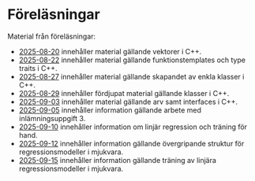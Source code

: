 # Föreläsningar

Material från föreläsningar:
* [2025-08-20](./2025-08-20/README.md) innehåller material gällande vektorer i C++.
* [2025-08-22](./2025-08-22/README.md) innehåller material gällande funktionstemplates och type traits i C++.
* [2025-08-27](./2025-08-27/README.md) innehåller material gällande skapandet av enkla klasser i C++.
* [2025-08-29](./2025-08-29/README.md) innehåller fördjupat material gällande klasser i C++.
* [2025-09-03](./2025-09-03/README.md) innehåller material gällande arv samt interfaces i C++.
* [2025-09-05](./2025-09-05/README.md) innehåller information gällande arbete med inlämningsuppgift 3.
* [2025-09-10](./2025-09-10/README.md) innehåller information om linjär regression och träning för hand.
* [2025-09-12](./2025-09-12/README.md) innehåller information gällande övergripande struktur för regressionsmodeller i mjukvara.
* [2025-09-15](./2025-09-15/README.md) innehåller information gällande träning av linjära regressionsmodeller i mjukvara.
